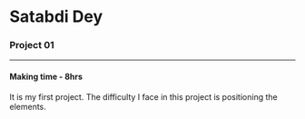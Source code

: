 # Satabdi Dey
### Project 01

---
#### Making time - 8hrs
It is my first project.
The difficulty I face in this project is positioning the elements.